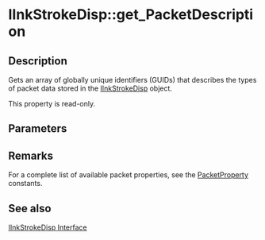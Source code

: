 # IInkStrokeDisp::get_PacketDescription

## Description

Gets an array of globally unique identifiers (GUIDs) that describes the types of packet data stored in the [IInkStrokeDisp](https://learn.microsoft.com/windows/desktop/api/msinkaut/nn-msinkaut-iinkstrokedisp) object.

This property is read-only.

## Parameters

## Remarks

For a complete list of available packet properties, see the [PacketProperty](https://learn.microsoft.com/windows/desktop/tablet/packetpropertyguids-constants) constants.

## See also

[IInkStrokeDisp Interface](https://learn.microsoft.com/windows/desktop/api/msinkaut/nn-msinkaut-iinkstrokedisp)